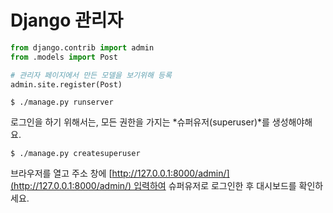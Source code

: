 # Django 관리자

```python
from django.contrib import admin
from .models import Post

# 관리자 페이지에서 만든 모델을 보기위해 등록
admin.site.register(Post)
```

````shell
$ ./manage.py runserver
````

로그인을 하기 위해서는, 모든 권한을 가지는 *슈퍼유저(superuser)*를 생성해야해요. 

```shell
$ ./manage.py createsuperuser
```

브라우저를 열고 주소 창에 [http://127.0.0.1:8000/admin/](http://127.0.0.1:8000/admin/) 입력하여 슈퍼유저로 로그인한 후 대시보드를 확인하세요.

